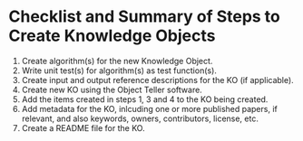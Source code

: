 # Checklist and Summary of Steps to Create Knowledge Objects

1. Create algorithm\(s\) for the new Knowledge Object.
2. Write unit test\(s\) for algorithm\(s\) as test function\(s\).
3. Create input and output reference descriptions for the KO \(if applicable\).
4. Create new KO using the Object Teller software.
5. Add the items created in steps 1, 3 and 4 to the KO being created.
6. Add metadata for the KO, inlcuding one or more published papers, if relevant, and also keywords, owners, contributors, license, etc.
7. Create a README file for the KO.



